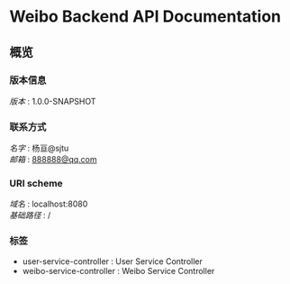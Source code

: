 # Weibo Backend API Documentation


<a name="overview"></a>
## 概览

### 版本信息
*版本* : 1.0.0-SNAPSHOT


### 联系方式
*名字* : 杨亘@sjtu  
*邮箱* : 888888@qq.com


### URI scheme
*域名* : localhost:8080  
*基础路径* : /


### 标签

* user-service-controller : User Service Controller
* weibo-service-controller : Weibo Service Controller



